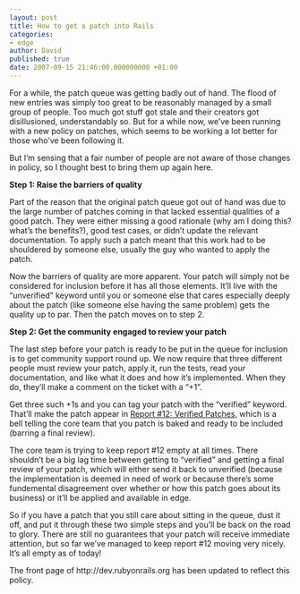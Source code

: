 ```yaml
---
layout: post
title: How to get a patch into Rails
categories:
- edge
author: David
published: true
date: 2007-09-15 21:46:00.000000000 +01:00
---
```

<p>For a while, the patch queue was getting badly out of hand. The flood of new entries was simply too great to be reasonably managed by a small group of people. Too much got stuff got stale and their creators got disillusioned, understandably so. But for a while now, we&#8217;ve been running with a new policy on patches, which seems to be working a lot better for those who&#8217;ve been following it.</p>
<p>But I&#8217;m sensing that a fair number of people are not aware of those changes in policy, so I thought best to bring them up again here.</p>
<p><strong>Step 1: Raise the barriers of quality</strong></p>
<p>Part of the reason that the original patch queue got out of hand was due to the large number of patches coming in that lacked essential qualities of a good patch. They were either missing a good rationale (why am I doing this? what&#8217;s the benefits?), good test cases, or didn&#8217;t update the relevant documentation. To apply such a patch meant that this work had to be shouldered by someone else, usually the guy who wanted to apply the patch.</p>
<p>Now the barriers of quality are more apparent. Your patch will simply not be considered for inclusion before it has all those elements. It&#8217;ll live with the &#8220;unverified&#8221; keyword until you or someone else that cares especially deeply about the patch (like someone else having the same problem) gets the quality up to par. Then the patch moves on to step 2.</p>
<p><strong>Step 2: Get the community engaged to review your patch</strong></p>
<p>The last step before your patch is ready to be put in the queue for inclusion is to get community support round up. We now require that three different people must review your patch, apply it, run the tests, read your documentation, and like what it does and how it&#8217;s implemented. When they do, they&#8217;ll make a comment on the ticket with a &#8220;+1&#8221;.</p>
<p>Get three such +1s and you can tag your patch with the &#8220;verified&#8221; keyword. That&#8217;ll make the patch appear in <a href="http://dev.rubyonrails.org/report/12">Report #12: Verified Patches</a>, which is a bell telling the core team that you patch is baked and ready to be included (barring a final review).</p>
<p>The core team is trying to keep report #12 empty at all times. There shouldn&#8217;t be a big lag time between getting to &#8220;verified&#8221; and getting a final review of your patch, which will either send it back to unverified (because the implementation is deemed in need of work or because there&#8217;s some fundemental disagreement over whether or how this patch goes about its business) or it&#8217;ll be applied and available in edge.</p>
<p>So if you have a patch that you still care about sitting in the queue, dust it off, and put it through these two simple steps and you&#8217;ll be back on the road to glory. There are still no guarantees that your patch will receive immediate attention, but so far we&#8217;ve managed to keep report #12 moving very nicely. It&#8217;s all empty as of today!</p>
<p>The front page of http://dev.rubyonrails.org has been updated to reflect this policy.</p>